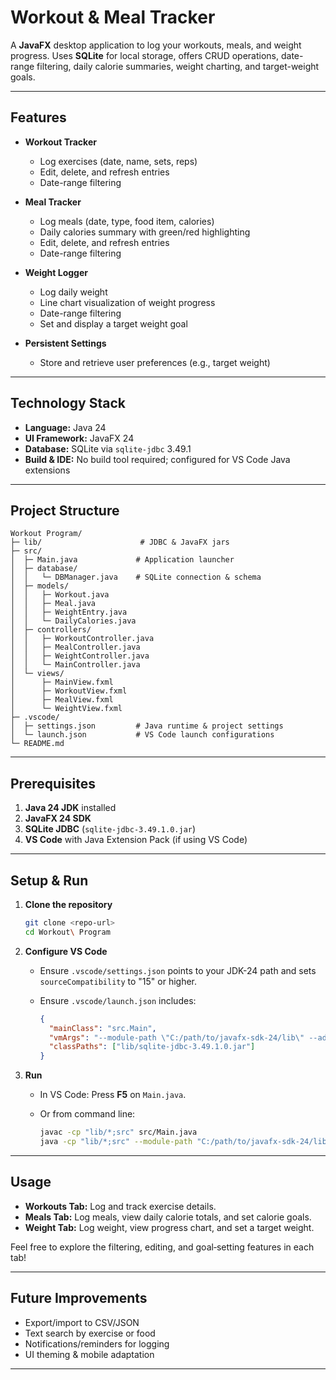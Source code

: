 # Workout & Meal Tracker

A **JavaFX** desktop application to log your workouts, meals, and weight progress. Uses **SQLite** for local storage, offers CRUD operations, date-range filtering, daily calorie summaries, weight charting, and target-weight goals.

---

## Features

* **Workout Tracker**

  * Log exercises (date, name, sets, reps)
  * Edit, delete, and refresh entries
  * Date-range filtering

* **Meal Tracker**

  * Log meals (date, type, food item, calories)
  * Daily calories summary with green/red highlighting
  * Edit, delete, and refresh entries
  * Date-range filtering

* **Weight Logger**

  * Log daily weight
  * Line chart visualization of weight progress
  * Date-range filtering
  * Set and display a target weight goal

* **Persistent Settings**

  * Store and retrieve user preferences (e.g., target weight)

---

## Technology Stack

* **Language:** Java 24
* **UI Framework:** JavaFX 24
* **Database:** SQLite via `sqlite-jdbc` 3.49.1
* **Build & IDE:** No build tool required; configured for VS Code Java extensions

---

## Project Structure

```
Workout Program/
├─ lib/                      # JDBC & JavaFX jars
├─ src/
│  ├─ Main.java             # Application launcher
│  ├─ database/
│  │   └─ DBManager.java    # SQLite connection & schema
│  ├─ models/
│  │   ├─ Workout.java
│  │   ├─ Meal.java
│  │   ├─ WeightEntry.java
│  │   └─ DailyCalories.java
│  ├─ controllers/
│  │   ├─ WorkoutController.java
│  │   ├─ MealController.java
│  │   ├─ WeightController.java
│  │   └─ MainController.java
│  └─ views/
│      ├─ MainView.fxml
│      ├─ WorkoutView.fxml
│      ├─ MealView.fxml
│      └─ WeightView.fxml
├─ .vscode/
│  ├─ settings.json         # Java runtime & project settings
│  └─ launch.json           # VS Code launch configurations
└─ README.md
```

---

## Prerequisites

1. **Java 24 JDK** installed
2. **JavaFX 24 SDK**
3. **SQLite JDBC** (`sqlite-jdbc-3.49.1.0.jar`)
4. **VS Code** with Java Extension Pack (if using VS Code)

---

## Setup & Run

1. **Clone the repository**

   ```bash
   git clone <repo-url>
   cd Workout\ Program
   ```

2. **Configure VS Code**

   * Ensure `.vscode/settings.json` points to your JDK-24 path and sets `sourceCompatibility` to "15" or higher.
   * Ensure `.vscode/launch.json` includes:

     ```json
     {
       "mainClass": "src.Main",
       "vmArgs": "--module-path \"C:/path/to/javafx-sdk-24/lib\" --add-modules javafx.controls,javafx.fxml",
       "classPaths": ["lib/sqlite-jdbc-3.49.1.0.jar"]
     }
     ```

3. **Run**

   * In VS Code: Press **F5** on `Main.java`.
   * Or from command line:

     ```bash
     javac -cp "lib/*;src" src/Main.java
     java -cp "lib/*;src" --module-path "C:/path/to/javafx-sdk-24/lib" --add-modules javafx.controls,javafx.fxml src.Main
     ```

---

## Usage

* **Workouts Tab:** Log and track exercise details.
* **Meals Tab:** Log meals, view daily calorie totals, and set calorie goals.
* **Weight Tab:** Log weight, view progress chart, and set a target weight.

Feel free to explore the filtering, editing, and goal‐setting features in each tab!

---

## Future Improvements

* Export/import to CSV/JSON
* Text search by exercise or food
* Notifications/reminders for logging
* UI theming & mobile adaptation

---

